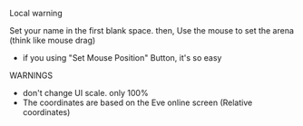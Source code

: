 Local warning

Set your name in the first blank space.
then, Use the mouse to set the arena (think like mouse drag)
- if you using "Set Mouse Position" Button, it's so easy

WARNINGS
- don't change UI scale. only 100%
- The coordinates are based on the Eve online screen (Relative coordinates)
